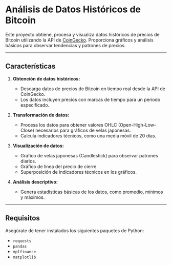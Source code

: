 # Análisis de Datos Históricos de Bitcoin

Este proyecto obtiene, procesa y visualiza datos históricos de precios de Bitcoin utilizando la API de [CoinGecko](https://www.coingecko.com/). Proporciona gráficos y análisis básicos para observar tendencias y patrones de precios.

---

## Características

1. **Obtención de datos históricos:**
   - Descarga datos de precios de Bitcoin en tiempo real desde la API de CoinGecko.
   - Los datos incluyen precios con marcas de tiempo para un período especificado.

2. **Transformación de datos:**
   - Procesa los datos para obtener valores OHLC (Open-High-Low-Close) necesarios para gráficos de velas japonesas.
   - Calcula indicadores técnicos, como una media móvil de 20 días.

3. **Visualización de datos:**
   - Gráfico de velas japonesas (Candlestick) para observar patrones diarios.
   - Gráfico de línea del precio de cierre.
   - Superposición de indicadores técnicos en los gráficos.

4. **Análisis descriptivo:**
   - Genera estadísticas básicas de los datos, como promedio, mínimos y máximos.

---

## Requisitos

Asegúrate de tener instalados los siguientes paquetes de Python:

- `requests`
- `pandas`
- `mplfinance`
- `matplotlib`


